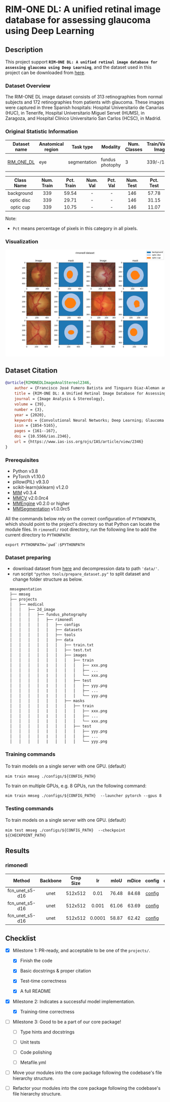 # RIM-ONE DL: A unified retinal image database for assessing glaucoma using Deep Learning

## Description

This project support **`RIM-ONE DL: A unified retinal image database for assessing glaucoma using Deep Learning`**, and the dataset used in this project can be downloaded from [here](https://bit.ly/rim-one-dl-images).

### Dataset Overview

The RIM-ONE DL image dataset consists of 313 retinographies from normal subjects and 172 retinographies from patients with glaucoma. These images were captured in three Spanish hospitals: Hospital Universitario de Canarias (HUC), in Tenerife, Hospital Universitario Miguel Servet (HUMS), in Zaragoza, and Hospital Clínico Universitario San Carlos (HCSC), in Madrid.

### Original Statistic Information

| Dataset name                                   | Anatomical region | Task type    | Modality        | Num. Classes | Train/Val/Test Images | Train/Val/Test Labeled | Release Date | License                                                         |
| ---------------------------------------------- | ----------------- | ------------ | --------------- | ------------ | --------------------- | ---------------------- | ------------ | --------------------------------------------------------------- |
| [RIM_ONE_DL](https://bit.ly/rim-one-dl-images) | eye               | segmentation | fundus photophy | 3            | 339/-/146             | yes/-/yes              | 2020         | [CC-BY-NC 4.0](https://creativecommons.org/licenses/by-sa/4.0/) |

| Class Name | Num. Train | Pct. Train | Num. Val | Pct. Val | Num. Test | Pct. Test |
| :--------: | :--------: | :--------: | :------: | :------: | :-------: | :-------: |
| background |    339     |   59.54    |    -     |    -     |    146    |   57.78   |
| optic disc |    339     |   29.71    |    -     |    -     |    146    |   31.15   |
| optic cup  |    339     |   10.75    |    -     |    -     |    146    |   11.07   |

Note:

- `Pct` means percentage of pixels in this category in all pixels.

### Visualization

![bac](https://raw.githubusercontent.com/uni-medical/medical-datasets-visualization/main/2d/semantic_seg/fundus_photography/rimonedl/rimonedl_dataset.png)

## Dataset Citation

```bibtex
@article{RIMONEDLImageAnalStereol2346,
	author = {Francisco José Fumero Batista and Tinguaro Diaz-Aleman and Jose Sigut and Silvia Alayon and Rafael Arnay and Denisse Angel-Pereira},
	title = {RIM-ONE DL: A Unified Retinal Image Database for Assessing Glaucoma Using Deep Learning},
	journal = {Image Analysis & Stereology},
	volume = {39},
	number = {3},
	year = {2020},
	keywords = {Convolutional Neural Networks; Deep Learning; Glaucoma Assessment; RIM-ONE},
	issn = {1854-5165},
	pages = {161--167},
	doi = {10.5566/ias.2346},
	url = {https://www.ias-iss.org/ojs/IAS/article/view/2346}
}
```

### Prerequisites

- Python v3.8
- PyTorch v1.10.0
- pillow(PIL) v9.3.0
- scikit-learn(sklearn) v1.2.0
- [MIM](https://github.com/open-mmlab/mim) v0.3.4
- [MMCV](https://github.com/open-mmlab/mmcv) v2.0.0rc4
- [MMEngine](https://github.com/open-mmlab/mmengine) v0.2.0 or higher
- [MMSegmentation](https://github.com/open-mmlab/mmsegmentation) v1.0.0rc5

All the commands below rely on the correct configuration of `PYTHONPATH`, which should point to the project's directory so that Python can locate the module files. In `rimonedl/` root directory, run the following line to add the current directory to `PYTHONPATH`:

```shell
export PYTHONPATH=`pwd`:$PYTHONPATH
```

### Dataset preparing

- download dataset from [here](https://bit.ly/rim-one-dl-images) and decompression data to path `'data/'`.
- run script `"python tools/prepare_dataset.py"` to split dataset and change folder structure as below.

```none
  mmsegmentation
  ├── mmseg
  ├── projects
  │   ├── medical
  │   │   ├── 2d_image
  │   │   │   ├── fundus_photography
  │   │   │   │   ├── rimonedl
  │   │   │   │   │   ├── configs
  │   │   │   │   │   ├── datasets
  │   │   │   │   │   ├── tools
  │   │   │   │   │   ├── data
  │   │   │   │   │   │   ├── train.txt
  │   │   │   │   │   │   ├── test.txt
  │   │   │   │   │   │   ├── images
  │   │   │   │   │   │   │   ├── train
  │   │   │   │   |   │   │   │   ├── xxx.png
  │   │   │   │   |   │   │   │   ├── ...
  │   │   │   │   |   │   │   │   └── xxx.png
  │   │   │   │   │   │   │   ├── test
  │   │   │   │   |   │   │   │   ├── yyy.png
  │   │   │   │   |   │   │   │   ├── ...
  │   │   │   │   |   │   │   │   └── yyy.png
  │   │   │   │   │   │   ├── masks
  │   │   │   │   │   │   │   ├── train
  │   │   │   │   |   │   │   │   ├── xxx.png
  │   │   │   │   |   │   │   │   ├── ...
  │   │   │   │   |   │   │   │   └── xxx.png
  │   │   │   │   │   │   │   ├── test
  │   │   │   │   |   │   │   │   ├── yyy.png
  │   │   │   │   |   │   │   │   ├── ...
  │   │   │   │   |   │   │   │   └── yyy.png
```

### Training commands

To train models on a single server with one GPU. (default）

```shell
mim train mmseg ./configs/${CONFIG_PATH}
```

To train on multiple GPUs, e.g. 8 GPUs, run the following command:

```shell
mim train mmseg ./configs/${CONFIG_PATH}  --launcher pytorch --gpus 8
```

### Testing commands

To train models on a single server with one GPU. (default）

```shell
mim test mmseg ./configs/${CONFIG_PATH}  --checkpoint ${CHECKPOINT_PATH}
```

<!-- List the results as usually done in other model's README. [Example](https://github.com/open-mmlab/mmsegmentation/tree/dev-1.x/configs/fcn#results-and-models)

You should claim whether this is based on the pre-trained weights, which are converted from the official release; or it's a reproduced result obtained from retraining the model in this project. -->

## Results

### rimonedl

|     Method      | Backbone | Crop Size |   lr   | mIoU  | mDice |                                                                                           config                                                                                            |         download         |
| :-------------: | :------: | :-------: | :----: | :---: | :---: | :-----------------------------------------------------------------------------------------------------------------------------------------------------------------------------------------: | :----------------------: |
| fcn_unet_s5-d16 |   unet   |  512x512  |  0.01  | 76.48 | 84.68 |  [config](https://github.com/open-mmlab/mmsegmentation/tree/dev-1.x/projects/medical/2d_image/fundus_photography/rimonedl/configs/fcn-unet-s5-d16_unet_1xb16-0.01-20k_rimonedl-512x512.py)  | [model](<>) \| [log](<>) |
| fcn_unet_s5-d16 |   unet   |  512x512  | 0.001  | 61.06 | 63.69 | [config](https://github.com/open-mmlab/mmsegmentation/tree/dev-1.x/projects/medical/2d_image/fundus_photography/rimonedl/configs/fcn-unet-s5-d16_unet_1xb16-0.001-20k_rimonedl-512x512.py)  | [model](<>) \| [log](<>) |
| fcn_unet_s5-d16 |   unet   |  512x512  | 0.0001 | 58.87 | 62.42 | [config](https://github.com/open-mmlab/mmsegmentation/tree/dev-1.x/projects/medical/2d_image/fundus_photography/rimonedl/configs/fcn-unet-s5-d16_unet_1xb16-0.0001-20k_rimonedl-512x512.py) | [model](<>) \| [log](<>) |

## Checklist

- [x] Milestone 1: PR-ready, and acceptable to be one of the `projects/`.

  - [x] Finish the code

  - [x] Basic docstrings & proper citation

  - [x] Test-time correctness

  - [x] A full README

- [x] Milestone 2: Indicates a successful model implementation.

  - [x] Training-time correctness

- [ ] Milestone 3: Good to be a part of our core package!

  - [ ] Type hints and docstrings

  - [ ] Unit tests

  - [ ] Code polishing

  - [ ] Metafile.yml

- [ ] Move your modules into the core package following the codebase's file hierarchy structure.

- [ ] Refactor your modules into the core package following the codebase's file hierarchy structure.
